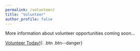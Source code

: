 ```yaml
---
permalink: /volunteer/
title: "Volunteer"
author_profile: false
---
```


More information about volunteer opportunities coming soon...

[Volunteer Today!](https://forms.gle/dbuY4cadswvK9ufcA){: .btn .btn--danger}
